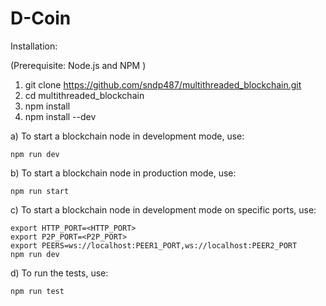 D-Coin
======

Installation:

(Prerequisite: Node.js and NPM )
1) git clone https://github.com/sndp487/multithreaded_blockchain.git
2) cd multithreaded_blockchain 
3) npm install 
4) npm install --dev 

a) To start a blockchain node in development mode, use:

    npm run dev 

b) To start a blockchain node in production mode, use:

    npm run start     

c) To start a blockchain node in development mode on specific ports, use:

    export HTTP_PORT=<HTTP_PORT> 
    export P2P_PORT=<P2P_PORT> 
    export PEERS=ws://localhost:PEER1_PORT,ws://localhost:PEER2_PORT 
    npm run dev

d) To run the tests, use:

    npm run test

